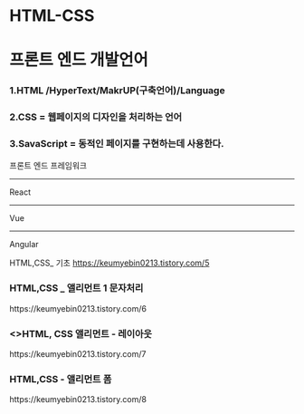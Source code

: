 # HTML-CSS


프론트 엔드 개발언어
=============
### 1.HTML /HyperText/MakrUP(구축언어)/Language
### 2.CSS = 웹페이지의 디자인을 처리하는 언어
### 3.SavaScript = 동적인 페이지를 구현하는데 사용한다.


프론트 엔드 프레임워크
*****
React
*****
Vue
*****
Angular



HTML,CSS_ 기초
https://keumyebin0213.tistory.com/5


<h3>HTML,CSS _ 앨리먼트 1 문자처리</h3>
https://keumyebin0213.tistory.com/6

<h3><>HTML, CSS 앨리먼트 - 레이아웃</h3>
https://keumyebin0213.tistory.com/7

<h3>HTML,CSS - 앨리먼트 폼 </h3>
https://keumyebin0213.tistory.com/8



